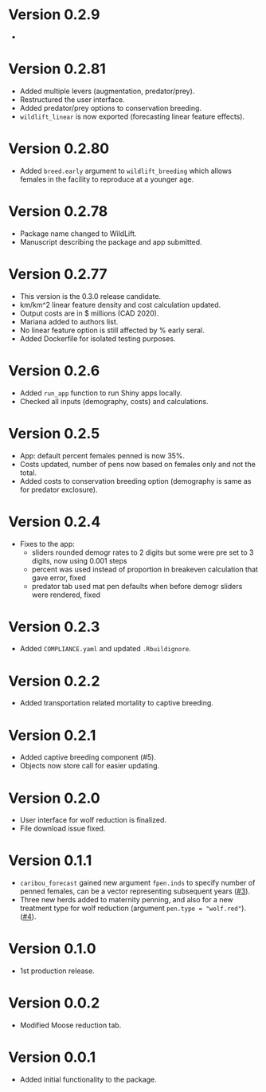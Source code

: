 # Version 0.2.9

*

# Version 0.2.81

* Added multiple levers (augmentation, predator/prey).
* Restructured the user interface.
* Added predator/prey options to conservation breeding.
* `wildlift_linear` is now exported (forecasting linear feature effects).

# Version 0.2.80

* Added `breed.early` argument to `wildlift_breeding` which allows
  females in the facility to reproduce at a younger age.

# Version 0.2.78

* Package name changed to WildLift.
* Manuscript describing the package and app submitted.

# Version 0.2.77

* This version is the 0.3.0 release candidate.
* km/km^2 linear feature density and cost calculation updated.
* Output costs are in $ millions (CAD 2020).
* Mariana added to authors list.
* No linear feature option is still affected by % early seral.
* Added Dockerfile for isolated testing purposes.

# Version 0.2.6

* Added `run_app` function to run Shiny apps locally.
* Checked all inputs (demography, costs) and calculations.

# Version 0.2.5

* App: default percent females penned is now 35%.
* Costs updated, number of pens now based on females only and not the total.
* Added costs to conservation breeding option (demography is same as for
  predator exclosure).

# Version 0.2.4

* Fixes to the app:
  - sliders rounded demogr rates to 2 digits but some were pre set to 3 digits, now using 0.001 steps
  - percent was used instead of proportion in breakeven calculation that gave error, fixed
  - predator tab used mat pen defaults when before demogr sliders were rendered, fixed

# Version 0.2.3

* Added `COMPLIANCE.yaml` and updated `.Rbuildignore`.

# Version 0.2.2

* Added transportation related mortality to captive breeding.

# Version 0.2.1

* Added captive breeding component (#5).
* Objects now store call for easier updating.

# Version 0.2.0

* User interface for wolf reduction is finalized.
* File download issue fixed.

# Version 0.1.1

* `caribou_forecast` gained new argument `fpen.inds` to specify
  number of penned females, can be a vector representing subsequent years 
  ([#3](https://github.com/bcgov/CaribouBC/issues/3)).
* Three new herds added to maternity penning, and also for a new 
  treatment type for wolf reduction (argument `pen.type = "wolf.red"`).
  ([#4](https://github.com/bcgov/CaribouBC/issues/4)).

# Version 0.1.0

* 1st production release.

# Version 0.0.2

* Modified Moose reduction tab.

# Version 0.0.1

* Added initial functionality to the package.
